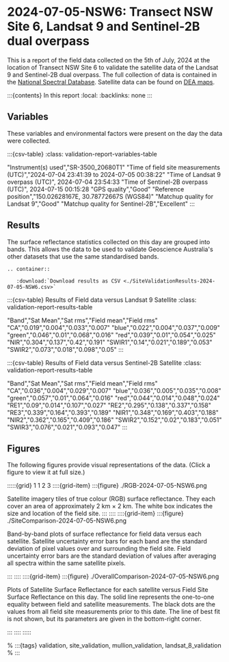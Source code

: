 # 2024-07-05-NSW6: Transect NSW Site 6, Landsat 9 and Sentinel-2B dual overpass

This is a report of the field data collected on the 5th of July, 2024 at the location of Transect NSW Site 6
to validate the satellite data of the Landsat 9 and Sentinel-2B dual overpass.
The full collection of data is contained in the [National Spectral Database](https://www.dea.ga.gov.au/products/national-spectral-database).
Satellite data can be found on [DEA maps](https://maps.dea.ga.gov.au/).

:::{contents} In this report
:local:
:backlinks: none
:::

## Variables

These variables and environmental factors were present on the day the data were collected.

:::{csv-table}
:class: validation-report-variables-table

"Instrument(s) used","SR-3500_20680T1"
"Time of field site measurements (UTC)","2024-07-04 23:41:39 to 2024-07-05 00:38:22"
"Time of Landsat 9 overpass (UTC)", 2024-07-04 23:54:33
"Time of Sentinel-2B overpass (UTC)", 2024-07-15 00:15:28
"GPS quality","Good"
"Reference position","150.02628167E, 30.78772667S (WGS84)"
"Matchup quality for Landsat 9","Good"
"Matchup quality for Sentinel-2B","Excellent"
:::

## Results

The surface reflectance statistics collected on this day are grouped into bands.
This allows the data to be used to validate Geoscience Australia's other datasets that use the same standardised bands.

```{eval-rst}
.. container:: 

   :download:`Download results as CSV <./SiteValidationResults-2024-07-05-NSW6.csv>`
```

:::{csv-table} Results of Field data versus Landsat 9 Satellite
:class: validation-report-results-table

"Band","Sat Mean","Sat rms","Field mean","Field rms"
"CA","0.019","0.004","0.033","0.007"
"blue","0.022","0.004","0.037","0.009"
"green","0.046","0.01","0.068","0.016"
"red","0.039","0.01","0.054","0.025"
"NIR","0.304","0.137","0.42","0.191"
"SWIR1","0.14","0.021","0.189","0.053"
"SWIR2","0.073","0.018","0.098","0.05"
:::

:::{csv-table} Results of Field data versus Sentinel-2B Satellite
:class: validation-report-results-table

"Band","Sat Mean","Sat rms","Field mean","Field rms"
"CA","0.036","0.004","0.029","0.007"
"blue","0.036","0.005","0.035","0.008"
"green","0.057","0.01","0.064","0.016"
"red","0.044","0.014","0.048","0.024"
"RE1","0.09","0.014","0.107","0.027"
"RE2","0.295","0.138","0.337","0.158"
"RE3","0.339","0.164","0.393","0.189"
"NIR1","0.348","0.169","0.403","0.188"
"NIR2","0.362","0.165","0.409","0.186"
"SWIR2","0.152","0.02","0.183","0.051"
"SWIR3","0.076","0.021","0.093","0.047"
:::

## Figures

The following figures provide visual representations of the data. (Click a figure to view it at full size.)

:::::{grid} 1 1 2 3
::::{grid-item}
:::{figure} ./RGB-2024-07-05-NSW6.png

Satellite imagery tiles of true colour (RGB) surface reflectance.
They each cover an area of approximately 2&nbsp;km &times; 2&nbsp;km.
The white box indicates the size and location
of the field site.
:::
::::
::::{grid-item}
:::{figure} ./SiteComparison-2024-07-05-NSW6.png

Band-by-band plots of surface reflectance for field data versus each satellite.
Satellite uncertainty error bars for each band are the standard deviation
of pixel values over and surrounding the field site.
Field uncertainty error bars are the standard deviation of values after
averaging all spectra within the same satellite pixels.

:::
::::
::::{grid-item}
:::{figure} ./OverallComparison-2024-07-05-NSW6.png

Plots of Satellite Surface Reflectance for each satellite versus Field Site Surface Reflectance on this day.
The solid line represents the one-to-one equality between field and satellite measurements.
The black dots are the values from all field site measurements prior to this date.
The line of best fit is not shown, but its parameters are given in the bottom-right corner.

:::
::::
:::::

% :::{tags} validation, site_validation, mullion_validation, landsat_8_validation
% :::
    